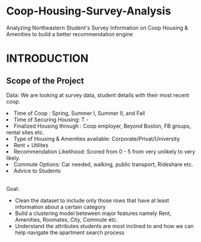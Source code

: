# Coop-Housing-Survey-Analysis<br>
Analyzing Northeastern Student's Survey Information on Coop Housing &amp; Amenities to build a better recommendation engine<br>


# INTRODUCTION <br>

## Scope of the Project <br>

Data: We are looking at survey data, student details with their most recent coop.<br>

<li>Time of Coop : Spring, Summer I, Summer II, and Fall</li>
<li>Time of Securing Housing: T - <Time in days/weeks/months></li>
<li>Finalized Housing through : Coop employer, Beyond Boston, FB groups, rental sites etc.</li>
<li>Type of Housing & Amenities available: Corporate/Privat/University</li>
<li>Rent + Utilites</li>
<li>Recommendation Likelihood: Scored from 0 - 5 from very unlikely to very likely.</li>
<li>Commute Options: Car needed, walking, public transport, Rideshare etc.</li>
<li>Advice to Students</li><br>

Goal:<br> 
<ul>
<li>Clean the dataset to include only those rows that have at least information about a certain category<br></li>

<li>Build a clustering model beteween major features namely Rent, Amenities, Roomates, City, Commute etc.<br></li>

<li>Understand the attributes students are most inclined to and how we can help navigate the apartment search process<br></li>
</ul>

